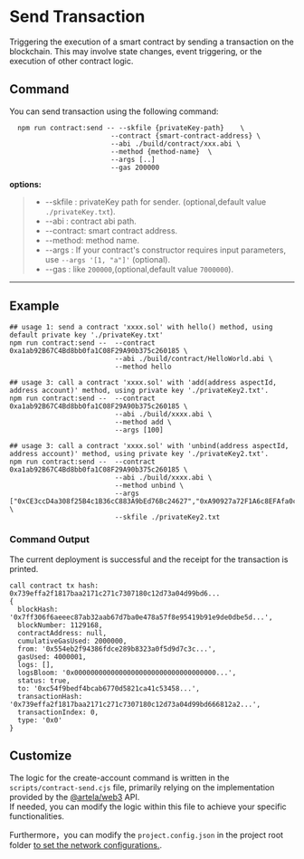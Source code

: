 # Send Transaction

Triggering the execution of a smart contract by sending a transaction on the blockchain. This may involve state changes,
event triggering, or the execution of other contract logic.

## Command

You can send transaction using the following command:

```shell
  npm run contract:send -- --skfile {privateKey-path}    \
                         --contract {smart-contract-address} \
                         --abi ./build/contract/xxx.abi \
                         --method {method-name}  \
                         --args [..]
                         --gas 200000 
```

**options:**
> * --skfile : privateKey path for sender. (optional,default value `./privateKey.txt`).
> * --abi : contract abi path.
> * --contract:  smart contract address.
> * --method:  method name.
> * --args : If your contract's constructor requires input parameters, use `--args '[1, "a"]'` (optional).
> * --gas : like `200000`,(optional,default value `7000000`).
---

## Example

```shell
## usage 1: send a contract 'xxxx.sol' with hello() method, using default private key './privateKey.txt'
npm run contract:send --  --contract 0xa1ab92B67C4Bd8bb0fa1C08F29A90b375c260185 \
                          --abi ./build/contract/HelloWorld.abi \
                          --method hello
                        
## usage 3: call a contract 'xxxx.sol' with 'add(address aspectId, address account)' method, using private key './privateKey2.txt'.
npm run contract:send --  --contract 0xa1ab92B67C4Bd8bb0fa1C08F29A90b375c260185 \
                          --abi ./build/xxxx.abi \
                          --method add \
                          --args [100]
                    
## usage 3: call a contract 'xxxx.sol' with 'unbind(address aspectId, address account)' method, using private key './privateKey2.txt'.
npm run contract:send --  --contract 0xa1ab92B67C4Bd8bb0fa1C08F29A90b375c260185 \
                          --abi ./build/xxxx.abi \
                          --method unbind \
                          --args ["0xCE3ccD4a308f25B4c1B36cC883A9bEd76Bc24627","0xA90927a72F1A6c8EFAfa0cc1b432f75eCc2086d8"] \
                          --skfile ./privateKey2.txt
```

### Command Output

The current deployment is successful and the receipt for the transaction is printed.

```shell
call contract tx hash: 0x739effa2f1817baa2171c271c7307180c12d73a04d99bd6...
{
  blockHash: '0x7ff306f6aeeec87ab32aab67d7ba0e478a57f8e95419b91e9de0dbe5d...',
  blockNumber: 1129168,
  contractAddress: null,
  cumulativeGasUsed: 2000000,
  from: '0x554eb2f94386fdce289b8323a0f5d9d7c3c...',
  gasUsed: 4000001,
  logs: [],
  logsBloom: '0x00000000000000000000000000000000000...',
  status: true,
  to: '0xc54f9bedf4bcab6770d5821ca41c53458...',
  transactionHash: '0x739effa2f1817baa2171c271c7307180c12d73a04d99bd666812a2...',
  transactionIndex: 0,
  type: '0x0'
}

```

## Customize

The logic for the create-account command is written in the `scripts/contract-send.cjs` file, primarily relying on the
implementation provided by the [@artela/web3](/develop/client/artela-web3.js) API.   
If needed, you can modify the logic within this file to achieve your specific functionalities.

Furthermore，you can modify the `project.config.json` in the project root
folder [to set the network configurations.](/develop/reference/aspect-tool/config#2network-rpc).